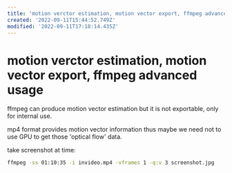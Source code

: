 ```yaml
---
title: 'motion verctor estimation, motion vector export, ffmpeg advanced usage'
created: '2022-09-11T15:44:52.749Z'
modified: '2022-09-11T17:18:14.435Z'
---
```


# motion verctor estimation, motion vector export, ffmpeg advanced usage

ffmpeg can produce motion vector estimation but it is not exportable, only for internal use.

mp4 format provides motion vector information thus maybe we need not to use GPU to get those 'optical flow' data.

take screenshot at time:
```bash
ffmpeg -ss 01:10:35 -i invideo.mp4 -vframes 1 -q:v 3 screenshot.jpg

```
